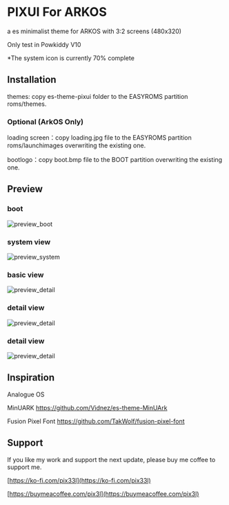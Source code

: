 # PIXUI For ARKOS

a es minimalist theme for ARKOS with 3:2 screens (480x320)

Only test in Powkiddy V10

*The system icon is currently 70% complete


## Installation

themes: copy es-theme-pixui folder to the EASYROMS partition roms/themes.

### Optional (ArkOS Only)

loading screen：copy loading.jpg file to the EASYROMS partition roms/launchimages overwriting the existing one.

bootlogo：copy boot.bmp file to the BOOT partition overwriting the existing one.


## Preview

### boot

![preview_boot](https://pix3l.me/wp-content/uploads/2024/10/pixui-boot.jpg)

### system view

![preview_system](https://pix3l.me/wp-content/uploads/2024/10/pixui-system.jpg)

### basic view

![preview_detail](https://pix3l.me/wp-content/uploads/2024/10/pixui-basic.jpg)

### detail view

![preview_detail](https://pix3l.me/wp-content/uploads/2024/10/pixui-detail.jpg)

### detail view

![preview_detail](https://pix3l.me/wp-content/uploads/2024/10/pixui-grid.jpg)


## Inspiration

Analogue OS

MinUARK
https://github.com/Vidnez/es-theme-MinUArk

Fusion Pixel Font
https://github.com/TakWolf/fusion-pixel-font


## Support

If you like my work and support the next update, please buy me coffee to support me.

[https://ko-fi.com/pix33l](https://ko-fi.com/pix33l)

[https://buymeacoffee.com/pix3l](https://buymeacoffee.com/pix3l)
